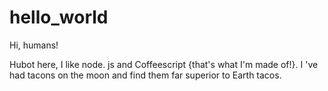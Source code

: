 hello_world
===========
Hi, humans!

Hubot here, I like node. js and Coffeescript {that's what I'm made of!}.
I 've had tacons on the moon and find them far superior to Earth tacos.
